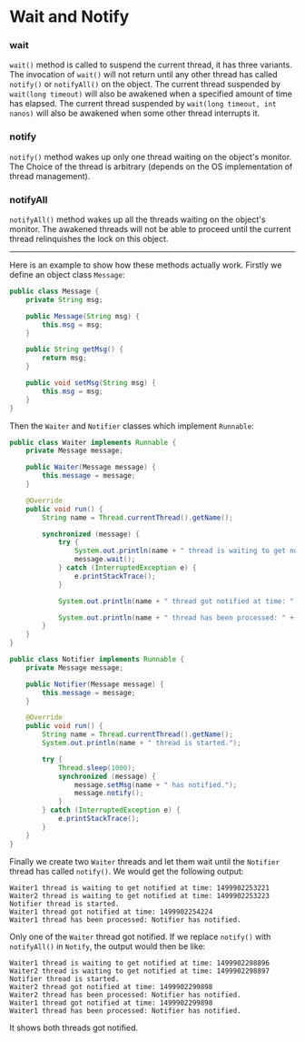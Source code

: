 # Wait and Notify

### wait
`wait()` method is called to suspend the current thread, it has three variants. The invocation of `wait()` will not return until any other thread has called `notify()` or `notifyAll()` on the object. The current thread suspended by `wait(long timeout)` will also be awakened when a specified amount of time has elapsed. The current thread suspended by `wait(long timeout, int nanos)` will also be awakened when some other thread interrupts it.

### notify
`notify()` method wakes up only one thread waiting on the object's monitor. The Choice of the thread is arbitrary (depends on the OS implementation of thread management).

### notifyAll
`notifyAll()` method wakes up all the threads waiting on the object's monitor. The awakened threads will not be able to proceed until the current thread relinquishes the lock on this object.

___
Here is an example to show how these methods actually work. Firstly we define an object class `Message`:

```java
public class Message {
    private String msg;

    public Message(String msg) {
        this.msg = msg;
    }

    public String getMsg() {
        return msg;
    }

    public void setMsg(String msg) {
        this.msg = msg;
    }
}
```

Then the `Waiter` and `Notifier` classes which implement `Runnable`:

```java
public class Waiter implements Runnable {
    private Message message;

    public Waiter(Message message) {
        this.message = message;
    }

    @Override
    public void run() {
        String name = Thread.currentThread().getName();

        synchronized (message) {
            try {
                System.out.println(name + " thread is waiting to get notified at time: " + System.currentTimeMillis());
                message.wait();
            } catch (InterruptedException e) {
                e.printStackTrace();
            }

            System.out.println(name + " thread got notified at time: " + System.currentTimeMillis());

            System.out.println(name + " thread has been processed: " + message.getMsg());
        }
    }
}

public class Notifier implements Runnable {
    private Message message;

    public Notifier(Message message) {
        this.message = message;
    }

    @Override
    public void run() {
        String name = Thread.currentThread().getName();
        System.out.println(name + " thread is started.");

        try {
            Thread.sleep(1000);
            synchronized (message) {
                message.setMsg(name + " has notified.");
                message.notify();
            }
        } catch (InterruptedException e) {
            e.printStackTrace();
        }
    }
}
```

Finally we create two `Waiter` threads and let them wait until the `Notifier` thread has called `notify()`. We would get the following output:

```
Waiter1 thread is waiting to get notified at time: 1499902253221
Waiter2 thread is waiting to get notified at time: 1499902253223
Notifier thread is started.
Waiter1 thread got notified at time: 1499902254224
Waiter1 thread has been processed: Notifier has notified.
```

Only one of the `Waiter` thread got notified. If we replace `notify()` with `notifyAll()` in `Notify`, the output would then be like:

```
Waiter1 thread is waiting to get notified at time: 1499902298896
Waiter2 thread is waiting to get notified at time: 1499902298897
Notifier thread is started.
Waiter2 thread got notified at time: 1499902299898
Waiter2 thread has been processed: Notifier has notified.
Waiter1 thread got notified at time: 1499902299898
Waiter1 thread has been processed: Notifier has notified.
```

It shows both threads got notified.
